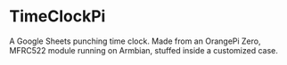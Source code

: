 # TimeClockPi
A Google Sheets punching time clock. Made from an OrangePi Zero, MFRC522 module running on Armbian, stuffed inside a customized case.
